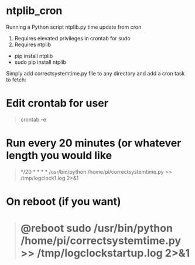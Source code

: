 # ntplib_cron
Running a Python script ntplib.py time update from cron

1) Requires elevated privileges in crontab for sudo
2) Requires ntplib
  - pip install ntplib
  - sudo pip install ntplib

Simply add correctsystemtime.py file to any directory and add a cron task to fetch:
# Edit crontab for user #
> crontab -e

# Run every 20 minutes (or whatever length you would like #
> */20 * * * * /usr/bin/python /home/pi/correctsystemtime.py >> /tmp/logclock1.log 2>&1

# On reboot (if you want) #
> # @reboot sudo /usr/bin/python /home/pi/correctsystemtime.py >> /tmp/logclockstartup.log 2>&1
